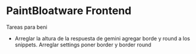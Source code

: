 # PaintBloatware Frontend

Tareas para beni
- Arreglar la altura de la respuesta de gemini agregar borde y round a los  snippets. Arreglar settings poner border y border round